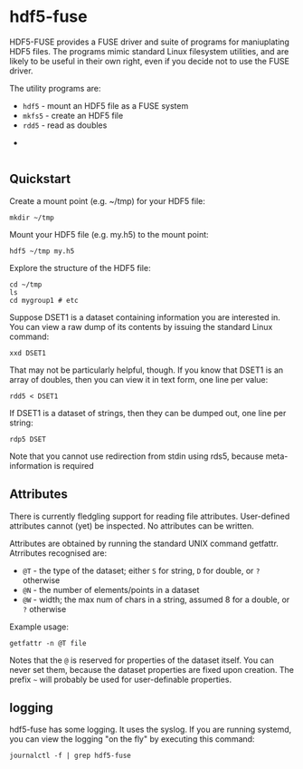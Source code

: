# hdf5-fuse


HDF5-FUSE provides a FUSE driver and suite of programs for maniuplating HDF5 files. The programs mimic standard Linux filesystem
utilities, and are likely to be useful in their own right, even if you decide not to use the FUSE driver.

The utility programs are:

* ```hdf5``` - mount an HDF5 file as a FUSE system
* ```mkfs5``` - create an HDF5 file
* ```rdd5``` - read as doubles
* ```rdp5''' - read strings



## Quickstart

Create a mount point (e.g. ~/tmp) for your HDF5 file:

    mkdir ~/tmp

Mount your HDF5 file (e.g. my.h5) to the mount point:

    hdf5 ~/tmp my.h5

Explore the structure of the HDF5 file:

    cd ~/tmp
    ls
    cd mygroup1 # etc


Suppose DSET1 is a dataset containing information you are interested in. 
You can view a raw dump of its contents by issuing the standard Linux command:

    xxd DSET1

That may not be particularly helpful, though. If you know that DSET1 is an array of doubles, 
then you can view it in text form, one line per value:

    rdd5 < DSET1

If DSET1 is a dataset of strings, then they can be dumped out, one line per string:

    rdp5 DSET

Note that you cannot use redirection from stdin using rds5, because meta-information is required

## Attributes

There is currently fledgling support for reading file attributes. User-defined attributes cannot (yet) be
inspected. No attributes can be written.

Attributes are obtained by running the standard UNIX command getfattr. Atrributes recognised are:
* ```@T``` - the type of the dataset; either ```S``` for string, ```D``` for double, or ```?``` otherwise
* ```@N``` - the number of elements/points in a dataset
* ```@W``` - width; the max num of chars in a string, assumed 8 for a double, or ```?``` otherwise

Example usage:

    getfattr -n @T file

Notes that the ```@``` is reserved for properties of the dataset itself. You can never set them, because
the dataset properties are fixed upon creation. The prefix ```~``` will probably be used for
user-definable properties.

## logging

hdf5-fuse has some logging. It uses the syslog. If you are running systemd, you can view the logging "on the fly" by executing this command:

    journalctl -f | grep hdf5-fuse


